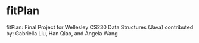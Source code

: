 # fitPlan
fitPlan: Final Project for Wellesley CS230 Data Structures (Java)
contributed by: Gabriella Liu, Han Qiao, and Angela Wang
